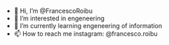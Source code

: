 - 👋 Hi, I’m @FrancescoRoibu
- 👀 I’m interested in engeneering
- 🌱 I’m currently learning engeneering of information
- 📫 How to reach me instagram: @francesco.roibu

<!---
FrancescoRoibu/FrancescoRoibu is a ✨ special ✨ repository because its `README.md` (this file) appears on your GitHub profile.
You can click the Preview link to take a look at your changes.
--->
